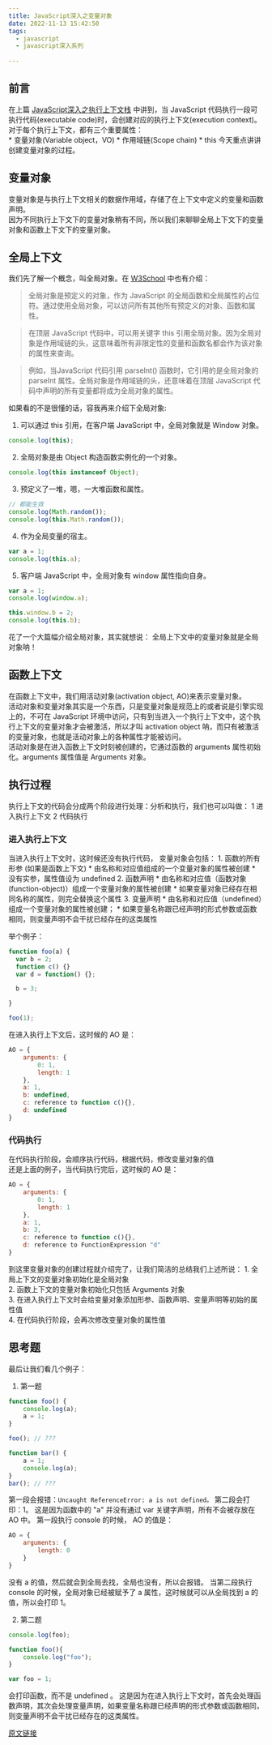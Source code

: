 ```yaml
---
title: JavaScript深入之变量对象
date: 2022-11-13 15:42:50
tags:
  - javascript 
  - javascript深入系列 
 
---
```



## 前言
在上篇 [JavaScript深入之执行上下文栈](/2022/11/13/JavaScript深入之执行上下文栈/) 中讲到，当 JavaScript 代码执行一段可执行代码(executable code)时，会创建对应的执行上下文(execution context)。  
对于每个执行上下文，都有三个重要属性：  
	* 变量对象(Variable object，VO)
	* 作用域链(Scope chain)
	* this
今天重点讲讲创建变量对象的过程。  

## 变量对象
变量对象是与执行上下文相关的数据作用域，存储了在上下文中定义的变量和函数声明。  
因为不同执行上下文下的变量对象稍有不同，所以我们来聊聊全局上下文下的变量对象和函数上下文下的变量对象。

## 全局上下文
我们先了解一个概念，叫全局对象。在  [W3School](http://www.w3school.com.cn/jsref/jsref_obj_global.asp)  中也有介绍：

> 全局对象是预定义的对象，作为 JavaScript 的全局函数和全局属性的占位符。通过使用全局对象，可以访问所有其他所有预定义的对象、函数和属性。

> 在顶层 JavaScript 代码中，可以用关键字 this 引用全局对象。因为全局对象是作用域链的头，这意味着所有非限定性的变量和函数名都会作为该对象的属性来查询。

> 例如，当JavaScript 代码引用 parseInt() 函数时，它引用的是全局对象的 parseInt 属性。全局对象是作用域链的头，还意味着在顶层 JavaScript 代码中声明的所有变量都将成为全局对象的属性。

如果看的不是很懂的话，容我再来介绍下全局对象:
1. 可以通过 this 引用，在客户端 JavaScript 中，全局对象就是 Window 对象。

```js
console.log(this);
```

2. 全局对象是由 Object 构造函数实例化的一个对象。

```js
console.log(this instanceof Object);
```

3. 预定义了一堆，嗯，一大堆函数和属性。  

```js
// 都能生效
console.log(Math.random());
console.log(this.Math.random());
```

4. 作为全局变量的宿主。

```js
var a = 1;
console.log(this.a);
```

5. 客户端 JavaScript 中，全局对象有 window 属性指向自身。

```js
var a = 1;
console.log(window.a);

this.window.b = 2;
console.log(this.b);
```

花了一个大篇幅介绍全局对象，其实就想说：
全局上下文中的变量对象就是全局对象呐！

## 函数上下文
在函数上下文中，我们用活动对象(activation object, AO)来表示变量对象。  
活动对象和变量对象其实是一个东西，只是变量对象是规范上的或者说是引擎实现上的，不可在 JavaScript 环境中访问，只有到当进入一个执行上下文中，这个执行上下文的变量对象才会被激活，所以才叫 activation object 呐，而只有被激活的变量对象，也就是活动对象上的各种属性才能被访问。  
活动对象是在进入函数上下文时刻被创建的，它通过函数的 arguments 属性初始化。arguments 属性值是 Arguments 对象。  

## 执行过程
执行上下文的代码会分成两个阶段进行处理：分析和执行，我们也可以叫做：
1 进入执行上下文
2 代码执行

### 进入执行上下文
当进入执行上下文时，这时候还没有执行代码，
变量对象会包括：
	1. 函数的所有形参 (如果是函数上下文)
		* 由名称和对应值组成的一个变量对象的属性被创建
		* 没有实参，属性值设为 undefined
	2. 函数声明
		* 由名称和对应值（函数对象(function-object)）组成一个变量对象的属性被创建
		* 如果变量对象已经存在相同名称的属性，则完全替换这个属性
	3. 变量声明
		* 由名称和对应值（undefined）组成一个变量对象的属性被创建；
		* 如果变量名称跟已经声明的形式参数或函数相同，则变量声明不会干扰已经存在的这类属性

举个例子：

```js
function foo(a) {
  var b = 2;
  function c() {}
  var d = function() {};

  b = 3;

}

foo(1);
```

在进入执行上下文后，这时候的 AO 是：

```js
AO = {
    arguments: {
        0: 1,
        length: 1
    },
    a: 1,
    b: undefined,
    c: reference to function c(){},
    d: undefined
}
```

### 代码执行
在代码执行阶段，会顺序执行代码，根据代码，修改变量对象的值  
还是上面的例子，当代码执行完后，这时候的 AO 是：  
```js
AO = {
    arguments: {
        0: 1,
        length: 1
    },
    a: 1,
    b: 3,
    c: reference to function c(){},
    d: reference to FunctionExpression "d"
}
```

到这里变量对象的创建过程就介绍完了，让我们简洁的总结我们上述所说：
	1. 全局上下文的变量对象初始化是全局对象   
	2. 函数上下文的变量对象初始化只包括 Arguments 对象  
	3. 在进入执行上下文时会给变量对象添加形参、函数声明、变量声明等初始的属性值  
	4. 在代码执行阶段，会再次修改变量对象的属性值  

## 思考题
最后让我们看几个例子：

1. 第一题
```js
function foo() {
    console.log(a);
    a = 1;
}

foo(); // ???

function bar() {
    a = 1;
    console.log(a);
}
bar(); // ???
```

第一段会报错：`Uncaught ReferenceError: a is not defined。`
第二段会打印：1。
这是因为函数中的 "a" 并没有通过 var 关键字声明，所有不会被存放在 AO 中。
第一段执行 console 的时候， AO 的值是：

```js
AO = {
    arguments: {
        length: 0
    }
}
```

没有 a 的值，然后就会到全局去找，全局也没有，所以会报错。
当第二段执行 console 的时候，全局对象已经被赋予了 a 属性，这时候就可以从全局找到 a 的值，所以会打印 1。

2. 第二题
```js
console.log(foo);

function foo(){
    console.log("foo");
}

var foo = 1;
```
会打印函数，而不是 undefined 。
这是因为在进入执行上下文时，首先会处理函数声明，其次会处理变量声明，如果变量名称跟已经声明的形式参数或函数相同，则变量声明不会干扰已经存在的这类属性。

[原文链接](https://github.com/mqyqingfeng/Blog/issues/5)

